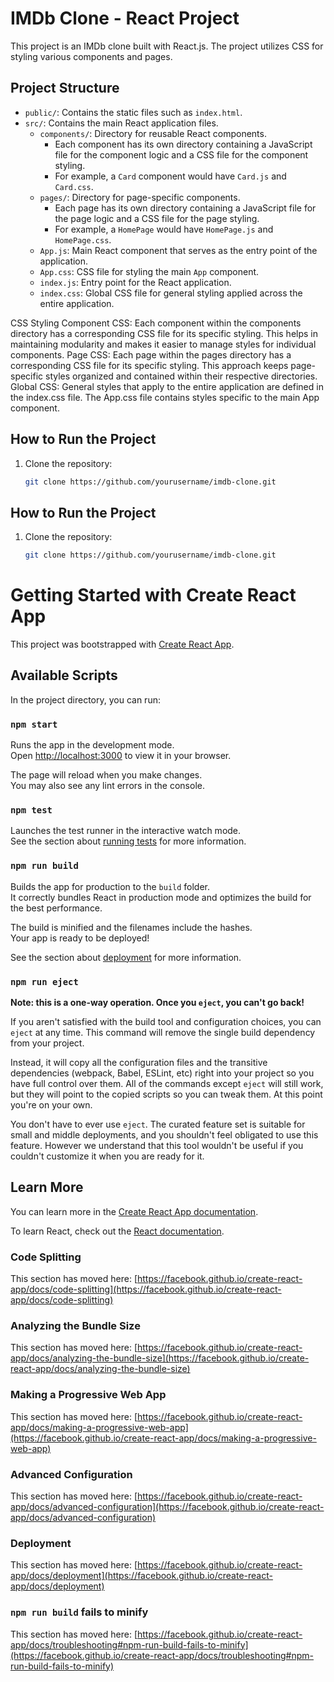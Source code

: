 # IMDb Clone - React Project

This project is an IMDb clone built with React.js. The project utilizes CSS for styling various components and pages.

## Project Structure

- `public/`: Contains the static files such as `index.html`.
- `src/`: Contains the main React application files.
  - `components/`: Directory for reusable React components.
    - Each component has its own directory containing a JavaScript file for the component logic and a CSS file for the component styling.
    - For example, a `Card` component would have `Card.js` and `Card.css`.
  - `pages/`: Directory for page-specific components.
    - Each page has its own directory containing a JavaScript file for the page logic and a CSS file for the page styling.
    - For example, a `HomePage` would have `HomePage.js` and `HomePage.css`.
  - `App.js`: Main React component that serves as the entry point of the application.
  - `App.css`: CSS file for styling the main `App` component.
  - `index.js`: Entry point for the React application.
  - `index.css`: Global CSS file for general styling applied across the entire application.


 CSS Styling
Component CSS:
Each component within the components directory has a corresponding CSS file for its specific styling.
This helps in maintaining modularity and makes it easier to manage styles for individual components.
Page CSS:
Each page within the pages directory has a corresponding CSS file for its specific styling.
This approach keeps page-specific styles organized and contained within their respective directories.
Global CSS:
General styles that apply to the entire application are defined in the index.css file.
The App.css file contains styles specific to the main App component.

## How to Run the Project

1. Clone the repository:
   ```bash
   git clone https://github.com/yourusername/imdb-clone.git


## How to Run the Project

1. Clone the repository:
   ```bash
   git clone https://github.com/yourusername/imdb-clone.git
# Getting Started with Create React App

This project was bootstrapped with [Create React App](https://github.com/facebook/create-react-app).

## Available Scripts

In the project directory, you can run:

### `npm start`

Runs the app in the development mode.\
Open [http://localhost:3000](http://localhost:3000) to view it in your browser.

The page will reload when you make changes.\
You may also see any lint errors in the console.

### `npm test`

Launches the test runner in the interactive watch mode.\
See the section about [running tests](https://facebook.github.io/create-react-app/docs/running-tests) for more information.

### `npm run build`

Builds the app for production to the `build` folder.\
It correctly bundles React in production mode and optimizes the build for the best performance.

The build is minified and the filenames include the hashes.\
Your app is ready to be deployed!

See the section about [deployment](https://facebook.github.io/create-react-app/docs/deployment) for more information.

### `npm run eject`

**Note: this is a one-way operation. Once you `eject`, you can't go back!**

If you aren't satisfied with the build tool and configuration choices, you can `eject` at any time. This command will remove the single build dependency from your project.

Instead, it will copy all the configuration files and the transitive dependencies (webpack, Babel, ESLint, etc) right into your project so you have full control over them. All of the commands except `eject` will still work, but they will point to the copied scripts so you can tweak them. At this point you're on your own.

You don't have to ever use `eject`. The curated feature set is suitable for small and middle deployments, and you shouldn't feel obligated to use this feature. However we understand that this tool wouldn't be useful if you couldn't customize it when you are ready for it.

## Learn More

You can learn more in the [Create React App documentation](https://facebook.github.io/create-react-app/docs/getting-started).

To learn React, check out the [React documentation](https://reactjs.org/).

### Code Splitting

This section has moved here: [https://facebook.github.io/create-react-app/docs/code-splitting](https://facebook.github.io/create-react-app/docs/code-splitting)

### Analyzing the Bundle Size

This section has moved here: [https://facebook.github.io/create-react-app/docs/analyzing-the-bundle-size](https://facebook.github.io/create-react-app/docs/analyzing-the-bundle-size)

### Making a Progressive Web App

This section has moved here: [https://facebook.github.io/create-react-app/docs/making-a-progressive-web-app](https://facebook.github.io/create-react-app/docs/making-a-progressive-web-app)

### Advanced Configuration

This section has moved here: [https://facebook.github.io/create-react-app/docs/advanced-configuration](https://facebook.github.io/create-react-app/docs/advanced-configuration)

### Deployment

This section has moved here: [https://facebook.github.io/create-react-app/docs/deployment](https://facebook.github.io/create-react-app/docs/deployment)

### `npm run build` fails to minify

This section has moved here: [https://facebook.github.io/create-react-app/docs/troubleshooting#npm-run-build-fails-to-minify](https://facebook.github.io/create-react-app/docs/troubleshooting#npm-run-build-fails-to-minify)
